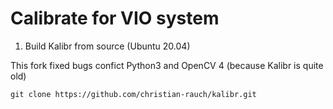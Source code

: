 # Calibrate for VIO system

1. Build Kalibr from source (Ubuntu 20.04)

This fork fixed bugs confict Python3 and OpenCV 4 (because Kalibr is quite old)

```
git clone https://github.com/christian-rauch/kalibr.git
```